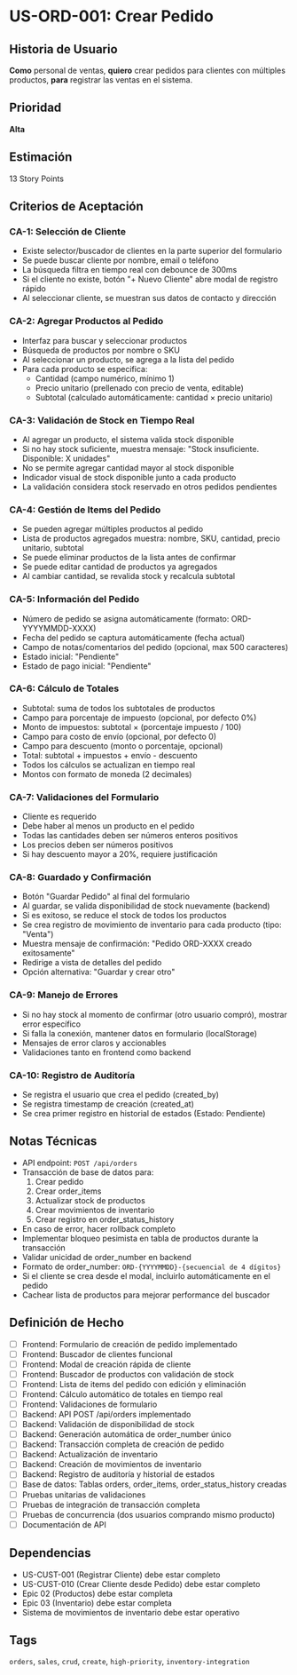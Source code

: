 # US-ORD-001: Crear Pedido

## Historia de Usuario
**Como** personal de ventas,
**quiero** crear pedidos para clientes con múltiples productos,
**para** registrar las ventas en el sistema.

## Prioridad
**Alta**

## Estimación
13 Story Points

## Criterios de Aceptación

### CA-1: Selección de Cliente
- Existe selector/buscador de clientes en la parte superior del formulario
- Se puede buscar cliente por nombre, email o teléfono
- La búsqueda filtra en tiempo real con debounce de 300ms
- Si el cliente no existe, botón "+ Nuevo Cliente" abre modal de registro rápido
- Al seleccionar cliente, se muestran sus datos de contacto y dirección

### CA-2: Agregar Productos al Pedido
- Interfaz para buscar y seleccionar productos
- Búsqueda de productos por nombre o SKU
- Al seleccionar un producto, se agrega a la lista del pedido
- Para cada producto se especifica:
  - Cantidad (campo numérico, mínimo 1)
  - Precio unitario (prellenado con precio de venta, editable)
  - Subtotal (calculado automáticamente: cantidad × precio unitario)

### CA-3: Validación de Stock en Tiempo Real
- Al agregar un producto, el sistema valida stock disponible
- Si no hay stock suficiente, muestra mensaje: "Stock insuficiente. Disponible: X unidades"
- No se permite agregar cantidad mayor al stock disponible
- Indicador visual de stock disponible junto a cada producto
- La validación considera stock reservado en otros pedidos pendientes

### CA-4: Gestión de Items del Pedido
- Se pueden agregar múltiples productos al pedido
- Lista de productos agregados muestra: nombre, SKU, cantidad, precio unitario, subtotal
- Se puede eliminar productos de la lista antes de confirmar
- Se puede editar cantidad de productos ya agregados
- Al cambiar cantidad, se revalida stock y recalcula subtotal

### CA-5: Información del Pedido
- Número de pedido se asigna automáticamente (formato: ORD-YYYYMMDD-XXXX)
- Fecha del pedido se captura automáticamente (fecha actual)
- Campo de notas/comentarios del pedido (opcional, max 500 caracteres)
- Estado inicial: "Pendiente"
- Estado de pago inicial: "Pendiente"

### CA-6: Cálculo de Totales
- Subtotal: suma de todos los subtotales de productos
- Campo para porcentaje de impuesto (opcional, por defecto 0%)
- Monto de impuestos: subtotal × (porcentaje impuesto / 100)
- Campo para costo de envío (opcional, por defecto 0)
- Campo para descuento (monto o porcentaje, opcional)
- Total: subtotal + impuestos + envío - descuento
- Todos los cálculos se actualizan en tiempo real
- Montos con formato de moneda (2 decimales)

### CA-7: Validaciones del Formulario
- Cliente es requerido
- Debe haber al menos un producto en el pedido
- Todas las cantidades deben ser números enteros positivos
- Los precios deben ser números positivos
- Si hay descuento mayor a 20%, requiere justificación

### CA-8: Guardado y Confirmación
- Botón "Guardar Pedido" al final del formulario
- Al guardar, se valida disponibilidad de stock nuevamente (backend)
- Si es exitoso, se reduce el stock de todos los productos
- Se crea registro de movimiento de inventario para cada producto (tipo: "Venta")
- Muestra mensaje de confirmación: "Pedido ORD-XXXX creado exitosamente"
- Redirige a vista de detalles del pedido
- Opción alternativa: "Guardar y crear otro"

### CA-9: Manejo de Errores
- Si no hay stock al momento de confirmar (otro usuario compró), mostrar error específico
- Si falla la conexión, mantener datos en formulario (localStorage)
- Mensajes de error claros y accionables
- Validaciones tanto en frontend como backend

### CA-10: Registro de Auditoría
- Se registra el usuario que crea el pedido (created_by)
- Se registra timestamp de creación (created_at)
- Se crea primer registro en historial de estados (Estado: Pendiente)

## Notas Técnicas
- API endpoint: `POST /api/orders`
- Transacción de base de datos para:
  1. Crear pedido
  2. Crear order_items
  3. Actualizar stock de productos
  4. Crear movimientos de inventario
  5. Crear registro en order_status_history
- En caso de error, hacer rollback completo
- Implementar bloqueo pesimista en tabla de productos durante la transacción
- Validar unicidad de order_number en backend
- Formato de order_number: `ORD-{YYYYMMDD}-{secuencial de 4 dígitos}`
- Si el cliente se crea desde el modal, incluirlo automáticamente en el pedido
- Cachear lista de productos para mejorar performance del buscador

## Definición de Hecho
- [ ] Frontend: Formulario de creación de pedido implementado
- [ ] Frontend: Buscador de clientes funcional
- [ ] Frontend: Modal de creación rápida de cliente
- [ ] Frontend: Buscador de productos con validación de stock
- [ ] Frontend: Lista de items del pedido con edición y eliminación
- [ ] Frontend: Cálculo automático de totales en tiempo real
- [ ] Frontend: Validaciones de formulario
- [ ] Backend: API POST /api/orders implementado
- [ ] Backend: Validación de disponibilidad de stock
- [ ] Backend: Generación automática de order_number único
- [ ] Backend: Transacción completa de creación de pedido
- [ ] Backend: Actualización de inventario
- [ ] Backend: Creación de movimientos de inventario
- [ ] Backend: Registro de auditoría y historial de estados
- [ ] Base de datos: Tablas orders, order_items, order_status_history creadas
- [ ] Pruebas unitarias de validaciones
- [ ] Pruebas de integración de transacción completa
- [ ] Pruebas de concurrencia (dos usuarios comprando mismo producto)
- [ ] Documentación de API

## Dependencias
- US-CUST-001 (Registrar Cliente) debe estar completo
- US-CUST-010 (Crear Cliente desde Pedido) debe estar completo
- Epic 02 (Productos) debe estar completa
- Epic 03 (Inventario) debe estar completa
- Sistema de movimientos de inventario debe estar operativo

## Tags
`orders`, `sales`, `crud`, `create`, `high-priority`, `inventory-integration`
